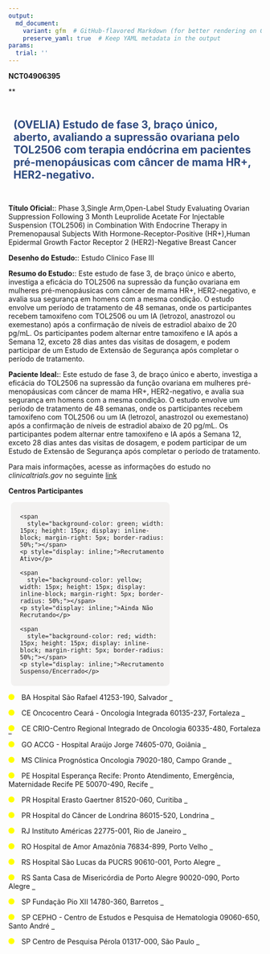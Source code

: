 ```yaml
---
output: 
  md_document:
    variant: gfm  # GitHub-flavored Markdown (for better rendering on GitHub)
    preserve_yaml: true  # Keep YAML metadata in the output
params:
  trial: ''
---
```


**NCT04906395**

\*\*

<div style="padding: 10px; font-size: 1.50em; font-weight: bold; color: #2E4A7F; text-align: left">

(OVELIA) Estudo de fase 3, braço único, aberto, avaliando a supressão
ovariana pelo TOL2506 com terapia endócrina em pacientes
pré-menopáusicas com câncer de mama HR+, HER2-negativo.

</div>

**Título Oficial:**: Phase 3,Single Arm,Open-Label Study Evaluating
Ovarian Suppression Following 3 Month Leuprolide Acetate For Injectable
Suspension (TOL2506) in Combination With Endocrine Therapy in
Premenopausal Subjects With Hormone-Receptor-Positive (HR+),Human
Epidermal Growth Factor Receptor 2 (HER2)-Negative Breast Cancer

**Desenho do Estudo:**: Estudo Clinico Fase III

**Resumo do Estudo:**: Este estudo de fase 3, de braço único e aberto,
investiga a eficácia do TOL2506 na supressão da função ovariana em
mulheres pré-menopáusicas com câncer de mama HR+, HER2-negativo, e
avalia sua segurança em homens com a mesma condição. O estudo envolve um
período de tratamento de 48 semanas, onde os participantes recebem
tamoxifeno com TOL2506 ou um IA (letrozol, anastrozol ou exemestano)
após a confirmação de níveis de estradiol abaixo de 20 pg/mL. Os
participantes podem alternar entre tamoxifeno e IA após a Semana 12,
exceto 28 dias antes das visitas de dosagem, e podem participar de um
Estudo de Extensão de Segurança após completar o período de tratamento.

**Paciente Ideal:**: Este estudo de fase 3, de braço único e aberto,
investiga a eficácia do TOL2506 na supressão da função ovariana em
mulheres pré-menopáusicas com câncer de mama HR+, HER2-negativo, e
avalia sua segurança em homens com a mesma condição. O estudo envolve um
período de tratamento de 48 semanas, onde os participantes recebem
tamoxifeno com TOL2506 ou um IA (letrozol, anastrozol ou exemestano)
após a confirmação de níveis de estradiol abaixo de 20 pg/mL. Os
participantes podem alternar entre tamoxifeno e IA após a Semana 12,
exceto 28 dias antes das visitas de dosagem, e podem participar de um
Estudo de Extensão de Segurança após completar o período de tratamento.

Para mais informações, acesse as informações do estudo no
*clinicaltrials.gov* no seguinte
[link](https://clinicaltrials.gov/ct2/show/NCT04906395)

**Centros Participantes**

<div style="margin-bottom: 8px; margin-left: 5px; padding: 8px; max-width: 300px; background-color: #f3f2f1; border-radius: 8px;">

<div style="margin-left: 10px;">

    <span 
      style="background-color: green; width: 15px; height: 15px; display: inline-block; margin-right: 5px; border-radius: 50%;"></span>
    <p style="display: inline;">Recrutamento Ativo</p>

</div>

<div style="margin-left: 10px;">

    <span 
      style="background-color: yellow; width: 15px; height: 15px; display: inline-block; margin-right: 5px; border-radius: 50%;"></span>
    <p style="display: inline;">Ainda Não Recrutando</p>

</div>

<div style="margin-left: 10px;">

    <span 
      style="background-color: red; width: 15px; height: 15px; display: inline-block; margin-right: 5px; border-radius: 50%;"></span>
    <p style="display: inline;">Recrutamento Suspenso/Encerrado</p>

</div>

</div>

<span style="display: inline-block; width: 12px; height: 12px; border-radius: 50%; margin-right: 10px; padding-bottom: 0px; background-color: yellow;"></span>
BA Hospital São Rafael 41253-190, Salvador
<span style="color: #2E4A7F; text-decoration: none; font-weight: 500; font-size: 0.8">[REPORTAR
ERRO](https://flazar.shinyapps.io/formsapp?study_nct_id=NCT04906395&location_id=HOSPITALSAORAFAELSALVADORBAHIA41253190BRAZIL&location_full_name=Hospital%20S%C3%A3o%20Rafael%2C%2041253-190%2C%20Salvador&form_type=Reportar%20Erro)</span>

<span style="display: inline-block; width: 12px; height: 12px; border-radius: 50%; margin-right: 10px; padding-bottom: 0px; background-color: yellow;"></span>
CE Oncocentro Ceará - Oncologia Integrada 60135-237, Fortaleza
<span style="color: #2E4A7F; text-decoration: none; font-weight: 500; font-size: 0.8">[REPORTAR
ERRO](https://flazar.shinyapps.io/formsapp?study_nct_id=NCT04906395&location_id=ONCOCENTROSERVICOSMEDICOSEHOSPITALARESLTDAFORTALEZACEARA60135237BRAZIL&location_full_name=Oncocentro%20Cear%C3%A1%20-%20Oncologia%20Integrada%2C%2060135-237%2C%20Fortaleza&form_type=Reportar%20Erro)</span>

<span style="display: inline-block; width: 12px; height: 12px; border-radius: 50%; margin-right: 10px; padding-bottom: 0px; background-color: yellow;"></span>
CE CRIO-Centro Regional Integrado de Oncologia 60335-480, Fortaleza
<span style="color: #2E4A7F; text-decoration: none; font-weight: 500; font-size: 0.8">[REPORTAR
ERRO](https://flazar.shinyapps.io/formsapp?study_nct_id=NCT04906395&location_id=CENTROREGIONALINTEGRADODEONCOLOGIAFORTALEZACEARA60335480BRAZIL&location_full_name=CRIO-Centro%20Regional%20Integrado%20de%20Oncologia%2C%2060335-480%2C%20Fortaleza&form_type=Reportar%20Erro)</span>

<span style="display: inline-block; width: 12px; height: 12px; border-radius: 50%; margin-right: 10px; padding-bottom: 0px; background-color: yellow;"></span>
GO ACCG - Hospital Araújo Jorge 74605-070, Goiânia
<span style="color: #2E4A7F; text-decoration: none; font-weight: 500; font-size: 0.8">[REPORTAR
ERRO](https://flazar.shinyapps.io/formsapp?study_nct_id=NCT04906395&location_id=HOSPITALARAUJOJORGEGOIANIAGOIAS74605070BRAZIL&location_full_name=ACCG%20-%20Hospital%20Ara%C3%BAjo%20Jorge%2C%2074605-070%2C%20Goi%C3%A2nia&form_type=Reportar%20Erro)</span>

<span style="display: inline-block; width: 12px; height: 12px; border-radius: 50%; margin-right: 10px; padding-bottom: 0px; background-color: yellow;"></span>
MS Clínica Prognóstica Oncologia 79020-180, Campo Grande
<span style="color: #2E4A7F; text-decoration: none; font-weight: 500; font-size: 0.8">[REPORTAR
ERRO](https://flazar.shinyapps.io/formsapp?study_nct_id=NCT04906395&location_id=ONCONEOCAMPOGRANDEMATOGROSSODOSUL79002061BRAZIL&location_full_name=Cl%C3%ADnica%20Progn%C3%B3stica%20Oncologia%2C%2079020-180%2C%20Campo%20Grande&form_type=Reportar%20Erro)</span>

<span style="display: inline-block; width: 12px; height: 12px; border-radius: 50%; margin-right: 10px; padding-bottom: 0px; background-color: yellow;"></span>
PE Hospital Esperança Recife: Pronto Atendimento, Emergência,
Maternidade Recife PE 50070-490, Recife
<span style="color: #2E4A7F; text-decoration: none; font-weight: 500; font-size: 0.8">[REPORTAR
ERRO](https://flazar.shinyapps.io/formsapp?study_nct_id=NCT04906395&location_id=INSTITUTODORDEPESQUISAEENSINOHOSPITALESPERANCARECIFERECIFEPERNAMBUCO50070480BRAZIL&location_full_name=Hospital%20Esperan%C3%A7a%20Recife%3A%20Pronto%20Atendimento%2C%20Emerg%C3%AAncia%2C%20Maternidade%20Recife%20PE%2C%2050070-490%2C%20Recife&form_type=Reportar%20Erro)</span>

<span style="display: inline-block; width: 12px; height: 12px; border-radius: 50%; margin-right: 10px; padding-bottom: 0px; background-color: yellow;"></span>
PR Hospital Erasto Gaertner 81520-060, Curitiba
<span style="color: #2E4A7F; text-decoration: none; font-weight: 500; font-size: 0.8">[REPORTAR
ERRO](https://flazar.shinyapps.io/formsapp?study_nct_id=NCT04906395&location_id=HOSPITALERASTOGAERTNERCURITIBAPARANA81520060BRAZIL&location_full_name=Hospital%20Erasto%20Gaertner%2C%2081520-060%2C%20Curitiba&form_type=Reportar%20Erro)</span>

<span style="display: inline-block; width: 12px; height: 12px; border-radius: 50%; margin-right: 10px; padding-bottom: 0px; background-color: yellow;"></span>
PR Hospital do Câncer de Londrina 86015-520, Londrina
<span style="color: #2E4A7F; text-decoration: none; font-weight: 500; font-size: 0.8">[REPORTAR
ERRO](https://flazar.shinyapps.io/formsapp?study_nct_id=NCT04906395&location_id=HOSPITALDOCANCERDELONDRINALONDRINAPARANA86015520BRAZIL&location_full_name=Hospital%20do%20C%C3%A2ncer%20de%20Londrina%2C%2086015-520%2C%20Londrina&form_type=Reportar%20Erro)</span>

<span style="display: inline-block; width: 12px; height: 12px; border-radius: 50%; margin-right: 10px; padding-bottom: 0px; background-color: yellow;"></span>
RJ Instituto Américas 22775-001, Rio de Janeiro
<span style="color: #2E4A7F; text-decoration: none; font-weight: 500; font-size: 0.8">[REPORTAR
ERRO](https://flazar.shinyapps.io/formsapp?study_nct_id=NCT04906395&location_id=INSTITUTODEEDUCACAOPESQUISAEGESTAOEMSAUDERIODEJANEIRO22775001BRAZIL&location_full_name=Instituto%20Am%C3%A9ricas%2C%2022775-001%2C%20Rio%20de%20Janeiro&form_type=Reportar%20Erro)</span>

<span style="display: inline-block; width: 12px; height: 12px; border-radius: 50%; margin-right: 10px; padding-bottom: 0px; background-color: yellow;"></span>
RO Hospital de Amor Amazônia 76834-899, Porto Velho
<span style="color: #2E4A7F; text-decoration: none; font-weight: 500; font-size: 0.8">[REPORTAR
ERRO](https://flazar.shinyapps.io/formsapp?study_nct_id=NCT04906395&location_id=HOSPITALDEAMORAMAZONIAPORTOVELHORONDONIA76834899BRAZIL&location_full_name=Hospital%20de%20Amor%20Amaz%C3%B4nia%2C%2076834-899%2C%20Porto%20Velho&form_type=Reportar%20Erro)</span>

<span style="display: inline-block; width: 12px; height: 12px; border-radius: 50%; margin-right: 10px; padding-bottom: 0px; background-color: yellow;"></span>
RS Hospital São Lucas da PUCRS 90610-001, Porto Alegre
<span style="color: #2E4A7F; text-decoration: none; font-weight: 500; font-size: 0.8">[REPORTAR
ERRO](https://flazar.shinyapps.io/formsapp?study_nct_id=NCT04906395&location_id=UNIAOBRASILEIRADEEDUCACAOEASSISTENCIAPORTOALEGRERIOGRANDEDOSUL90610000BRAZIL&location_full_name=Hospital%20S%C3%A3o%20Lucas%20da%20PUCRS%2C%2090610-001%2C%20Porto%20Alegre&form_type=Reportar%20Erro)</span>

<span style="display: inline-block; width: 12px; height: 12px; border-radius: 50%; margin-right: 10px; padding-bottom: 0px; background-color: yellow;"></span>
RS Santa Casa de Misericórdia de Porto Alegre 90020-090, Porto Alegre
<span style="color: #2E4A7F; text-decoration: none; font-weight: 500; font-size: 0.8">[REPORTAR
ERRO](https://flazar.shinyapps.io/formsapp?study_nct_id=NCT04906395&location_id=IRMAMANDADEDESANTACASADEMISERICORDIADEPORTOALEGREPORTOALEGRE90020090BRAZIL&location_full_name=Santa%20Casa%20de%20Miseric%C3%B3rdia%20de%20Porto%20Alegre%2C%2090020-090%2C%20Porto%20Alegre&form_type=Reportar%20Erro)</span>

<span style="display: inline-block; width: 12px; height: 12px; border-radius: 50%; margin-right: 10px; padding-bottom: 0px; background-color: yellow;"></span>
SP Fundação Pio XII 14780-360, Barretos
<span style="color: #2E4A7F; text-decoration: none; font-weight: 500; font-size: 0.8">[REPORTAR
ERRO](https://flazar.shinyapps.io/formsapp?study_nct_id=NCT04906395&location_id=FUNDACAOPIOXIIBARRETOSSAOPAULO14784400BRAZIL&location_full_name=Funda%C3%A7%C3%A3o%20Pio%20XII%2C%2014780-360%2C%20Barretos&form_type=Reportar%20Erro)</span>

<span style="display: inline-block; width: 12px; height: 12px; border-radius: 50%; margin-right: 10px; padding-bottom: 0px; background-color: yellow;"></span>
SP CEPHO - Centro de Estudos e Pesquisa de Hematologia 09060-650, Santo
André
<span style="color: #2E4A7F; text-decoration: none; font-weight: 500; font-size: 0.8">[REPORTAR
ERRO](https://flazar.shinyapps.io/formsapp?study_nct_id=NCT04906395&location_id=CENTRODEESTUDOSEPESQUISASDEHEMATOLOGIAEONCOLOGIADAFACULDADEDEMEDICINADOABCSANTOANDRESAOPAULO09060650BRAZIL&location_full_name=CEPHO%20-%20Centro%20de%20Estudos%20e%20Pesquisa%20de%20Hematologia%2C%2009060-650%2C%20Santo%20Andr%C3%A9&form_type=Reportar%20Erro)</span>

<span style="display: inline-block; width: 12px; height: 12px; border-radius: 50%; margin-right: 10px; padding-bottom: 0px; background-color: yellow;"></span>
SP Centro de Pesquisa Pérola 01317-000, São Paulo
<span style="color: #2E4A7F; text-decoration: none; font-weight: 500; font-size: 0.8">[REPORTAR
ERRO](https://flazar.shinyapps.io/formsapp?study_nct_id=NCT04906395&location_id=CLINICADEPESQUISAECENTRODEESTUDOSEMONCOLOGIAGINECOLOGICAEMAMARIASAOPAULOSAOPAULO01317001BRAZIL&location_full_name=Centro%20de%20Pesquisa%20P%C3%A9rola%2C%2001317-000%2C%20S%C3%A3o%20Paulo&form_type=Reportar%20Erro)</span>
